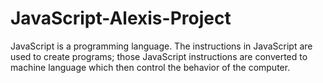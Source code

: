 # JavaScript-Alexis-Project
JavaScript is a programming language. The instructions in JavaScript are used to create programs; those JavaScript instructions are converted to machine language which then control the behavior of the computer.
